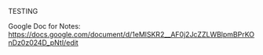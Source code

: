 TESTING

Google Doc for Notes: https://docs.google.com/document/d/1eMlSKR2__AF0j2JcZZLWBlpmBPrKOnDz0z024D_pNtI/edit 
